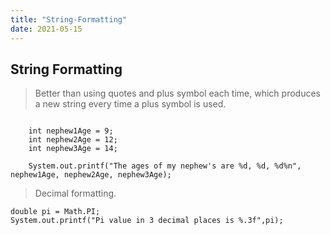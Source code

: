 ```yaml
---
title: "String-Formatting"
date: 2021-05-15
---
```


## String Formatting

> Better than using quotes and plus symbol each time, which produces a new string every time a plus symbol is used.  

```

    int nephew1Age = 9;
    int nephew2Age = 12;
    int nephew3Age = 14;

    System.out.printf("The ages of my nephew's are %d, %d, %d%n", nephew1Age, nephew2Age, nephew3Age);
```

> Decimal formatting.

    double pi = Math.PI;
    System.out.printf("Pi value in 3 decimal places is %.3f",pi);

```

